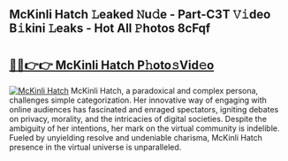 ## McKinli Hatch 𝙻eaked 𝙽u𝚍e - Part-C3T 𝚅𝚒deo B𝚒kini 𝙻eaks - Hot All 𝙿hotos 8cFqf

# <h2><a href="http://ld3lewl.urlbe.top/?page=McKinli+Hatch">🔗🔗👉👉 McKinli Hatch P𝚑oto𝚜Vid𝚎o</a></h2>

[![McKinli Hatch](https://i.imgur.com/eBuTRDB.gif)](http://ld3lewl.urlbe.top/?page=McKinli+Hatch)
McKinli Hatch, a paradoxical and complex persona, challenges simple categorization. Her innovative way of engaging with online audiences has fascinated and enraged spectators, igniting debates on privacy, morality, and the intricacies of digital societies. Despite the ambiguity of her intentions, her mark on the virtual community is indelible. Fueled by unyielding resolve and undeniable charisma, McKinli Hatch presence in the virtual universe is unparalleled.
